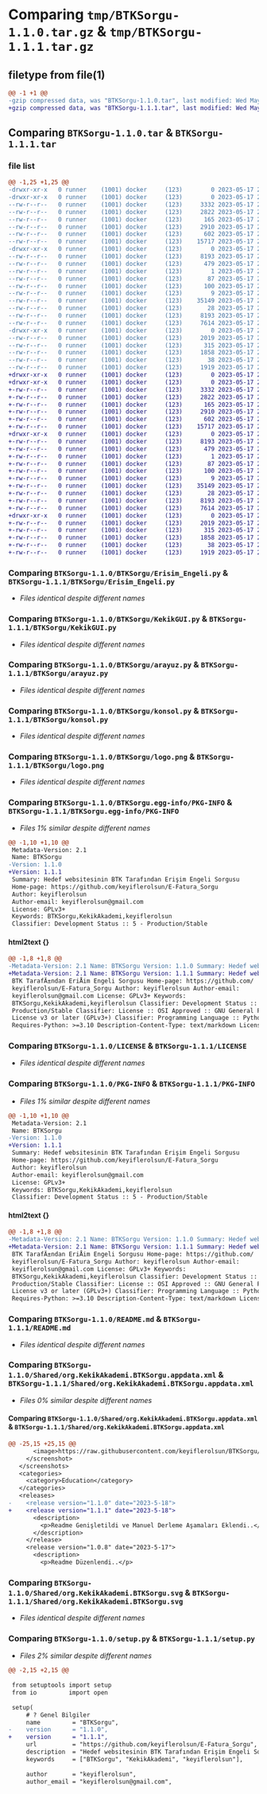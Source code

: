 # Comparing `tmp/BTKSorgu-1.1.0.tar.gz` & `tmp/BTKSorgu-1.1.1.tar.gz`

## filetype from file(1)

```diff
@@ -1 +1 @@
-gzip compressed data, was "BTKSorgu-1.1.0.tar", last modified: Wed May 17 23:29:42 2023, max compression
+gzip compressed data, was "BTKSorgu-1.1.1.tar", last modified: Wed May 17 23:34:56 2023, max compression
```

## Comparing `BTKSorgu-1.1.0.tar` & `BTKSorgu-1.1.1.tar`

### file list

```diff
@@ -1,25 +1,25 @@
-drwxr-xr-x   0 runner    (1001) docker     (123)        0 2023-05-17 23:29:42.706414 BTKSorgu-1.1.0/
-drwxr-xr-x   0 runner    (1001) docker     (123)        0 2023-05-17 23:29:42.706414 BTKSorgu-1.1.0/BTKSorgu/
--rw-r--r--   0 runner    (1001) docker     (123)     3332 2023-05-17 23:29:22.000000 BTKSorgu-1.1.0/BTKSorgu/Erisim_Engeli.py
--rw-r--r--   0 runner    (1001) docker     (123)     2822 2023-05-17 23:29:22.000000 BTKSorgu-1.1.0/BTKSorgu/KekikGUI.py
--rw-r--r--   0 runner    (1001) docker     (123)      165 2023-05-17 23:29:22.000000 BTKSorgu-1.1.0/BTKSorgu/__init__.py
--rw-r--r--   0 runner    (1001) docker     (123)     2910 2023-05-17 23:29:22.000000 BTKSorgu-1.1.0/BTKSorgu/arayuz.py
--rw-r--r--   0 runner    (1001) docker     (123)      602 2023-05-17 23:29:22.000000 BTKSorgu-1.1.0/BTKSorgu/konsol.py
--rw-r--r--   0 runner    (1001) docker     (123)    15717 2023-05-17 23:29:22.000000 BTKSorgu-1.1.0/BTKSorgu/logo.png
-drwxr-xr-x   0 runner    (1001) docker     (123)        0 2023-05-17 23:29:42.706414 BTKSorgu-1.1.0/BTKSorgu.egg-info/
--rw-r--r--   0 runner    (1001) docker     (123)     8193 2023-05-17 23:29:42.000000 BTKSorgu-1.1.0/BTKSorgu.egg-info/PKG-INFO
--rw-r--r--   0 runner    (1001) docker     (123)      479 2023-05-17 23:29:42.000000 BTKSorgu-1.1.0/BTKSorgu.egg-info/SOURCES.txt
--rw-r--r--   0 runner    (1001) docker     (123)        1 2023-05-17 23:29:42.000000 BTKSorgu-1.1.0/BTKSorgu.egg-info/dependency_links.txt
--rw-r--r--   0 runner    (1001) docker     (123)       87 2023-05-17 23:29:42.000000 BTKSorgu-1.1.0/BTKSorgu.egg-info/entry_points.txt
--rw-r--r--   0 runner    (1001) docker     (123)      100 2023-05-17 23:29:42.000000 BTKSorgu-1.1.0/BTKSorgu.egg-info/requires.txt
--rw-r--r--   0 runner    (1001) docker     (123)        9 2023-05-17 23:29:42.000000 BTKSorgu-1.1.0/BTKSorgu.egg-info/top_level.txt
--rw-r--r--   0 runner    (1001) docker     (123)    35149 2023-05-17 23:29:22.000000 BTKSorgu-1.1.0/LICENSE
--rw-r--r--   0 runner    (1001) docker     (123)       28 2023-05-17 23:29:22.000000 BTKSorgu-1.1.0/MANIFEST.in
--rw-r--r--   0 runner    (1001) docker     (123)     8193 2023-05-17 23:29:42.706414 BTKSorgu-1.1.0/PKG-INFO
--rw-r--r--   0 runner    (1001) docker     (123)     7614 2023-05-17 23:29:22.000000 BTKSorgu-1.1.0/README.md
-drwxr-xr-x   0 runner    (1001) docker     (123)        0 2023-05-17 23:29:42.706414 BTKSorgu-1.1.0/Shared/
--rw-r--r--   0 runner    (1001) docker     (123)     2019 2023-05-17 23:29:22.000000 BTKSorgu-1.1.0/Shared/org.KekikAkademi.BTKSorgu.appdata.xml
--rw-r--r--   0 runner    (1001) docker     (123)      315 2023-05-17 23:29:22.000000 BTKSorgu-1.1.0/Shared/org.KekikAkademi.BTKSorgu.desktop
--rw-r--r--   0 runner    (1001) docker     (123)     1858 2023-05-17 23:29:22.000000 BTKSorgu-1.1.0/Shared/org.KekikAkademi.BTKSorgu.svg
--rw-r--r--   0 runner    (1001) docker     (123)       38 2023-05-17 23:29:42.706414 BTKSorgu-1.1.0/setup.cfg
--rw-r--r--   0 runner    (1001) docker     (123)     1919 2023-05-17 23:29:22.000000 BTKSorgu-1.1.0/setup.py
+drwxr-xr-x   0 runner    (1001) docker     (123)        0 2023-05-17 23:34:56.707913 BTKSorgu-1.1.1/
+drwxr-xr-x   0 runner    (1001) docker     (123)        0 2023-05-17 23:34:56.703912 BTKSorgu-1.1.1/BTKSorgu/
+-rw-r--r--   0 runner    (1001) docker     (123)     3332 2023-05-17 23:34:33.000000 BTKSorgu-1.1.1/BTKSorgu/Erisim_Engeli.py
+-rw-r--r--   0 runner    (1001) docker     (123)     2822 2023-05-17 23:34:33.000000 BTKSorgu-1.1.1/BTKSorgu/KekikGUI.py
+-rw-r--r--   0 runner    (1001) docker     (123)      165 2023-05-17 23:34:33.000000 BTKSorgu-1.1.1/BTKSorgu/__init__.py
+-rw-r--r--   0 runner    (1001) docker     (123)     2910 2023-05-17 23:34:33.000000 BTKSorgu-1.1.1/BTKSorgu/arayuz.py
+-rw-r--r--   0 runner    (1001) docker     (123)      602 2023-05-17 23:34:33.000000 BTKSorgu-1.1.1/BTKSorgu/konsol.py
+-rw-r--r--   0 runner    (1001) docker     (123)    15717 2023-05-17 23:34:33.000000 BTKSorgu-1.1.1/BTKSorgu/logo.png
+drwxr-xr-x   0 runner    (1001) docker     (123)        0 2023-05-17 23:34:56.707913 BTKSorgu-1.1.1/BTKSorgu.egg-info/
+-rw-r--r--   0 runner    (1001) docker     (123)     8193 2023-05-17 23:34:56.000000 BTKSorgu-1.1.1/BTKSorgu.egg-info/PKG-INFO
+-rw-r--r--   0 runner    (1001) docker     (123)      479 2023-05-17 23:34:56.000000 BTKSorgu-1.1.1/BTKSorgu.egg-info/SOURCES.txt
+-rw-r--r--   0 runner    (1001) docker     (123)        1 2023-05-17 23:34:56.000000 BTKSorgu-1.1.1/BTKSorgu.egg-info/dependency_links.txt
+-rw-r--r--   0 runner    (1001) docker     (123)       87 2023-05-17 23:34:56.000000 BTKSorgu-1.1.1/BTKSorgu.egg-info/entry_points.txt
+-rw-r--r--   0 runner    (1001) docker     (123)      100 2023-05-17 23:34:56.000000 BTKSorgu-1.1.1/BTKSorgu.egg-info/requires.txt
+-rw-r--r--   0 runner    (1001) docker     (123)        9 2023-05-17 23:34:56.000000 BTKSorgu-1.1.1/BTKSorgu.egg-info/top_level.txt
+-rw-r--r--   0 runner    (1001) docker     (123)    35149 2023-05-17 23:34:33.000000 BTKSorgu-1.1.1/LICENSE
+-rw-r--r--   0 runner    (1001) docker     (123)       28 2023-05-17 23:34:33.000000 BTKSorgu-1.1.1/MANIFEST.in
+-rw-r--r--   0 runner    (1001) docker     (123)     8193 2023-05-17 23:34:56.707913 BTKSorgu-1.1.1/PKG-INFO
+-rw-r--r--   0 runner    (1001) docker     (123)     7614 2023-05-17 23:34:33.000000 BTKSorgu-1.1.1/README.md
+drwxr-xr-x   0 runner    (1001) docker     (123)        0 2023-05-17 23:34:56.707913 BTKSorgu-1.1.1/Shared/
+-rw-r--r--   0 runner    (1001) docker     (123)     2019 2023-05-17 23:34:33.000000 BTKSorgu-1.1.1/Shared/org.KekikAkademi.BTKSorgu.appdata.xml
+-rw-r--r--   0 runner    (1001) docker     (123)      315 2023-05-17 23:34:33.000000 BTKSorgu-1.1.1/Shared/org.KekikAkademi.BTKSorgu.desktop
+-rw-r--r--   0 runner    (1001) docker     (123)     1858 2023-05-17 23:34:33.000000 BTKSorgu-1.1.1/Shared/org.KekikAkademi.BTKSorgu.svg
+-rw-r--r--   0 runner    (1001) docker     (123)       38 2023-05-17 23:34:56.707913 BTKSorgu-1.1.1/setup.cfg
+-rw-r--r--   0 runner    (1001) docker     (123)     1919 2023-05-17 23:34:33.000000 BTKSorgu-1.1.1/setup.py
```

### Comparing `BTKSorgu-1.1.0/BTKSorgu/Erisim_Engeli.py` & `BTKSorgu-1.1.1/BTKSorgu/Erisim_Engeli.py`

 * *Files identical despite different names*

### Comparing `BTKSorgu-1.1.0/BTKSorgu/KekikGUI.py` & `BTKSorgu-1.1.1/BTKSorgu/KekikGUI.py`

 * *Files identical despite different names*

### Comparing `BTKSorgu-1.1.0/BTKSorgu/arayuz.py` & `BTKSorgu-1.1.1/BTKSorgu/arayuz.py`

 * *Files identical despite different names*

### Comparing `BTKSorgu-1.1.0/BTKSorgu/konsol.py` & `BTKSorgu-1.1.1/BTKSorgu/konsol.py`

 * *Files identical despite different names*

### Comparing `BTKSorgu-1.1.0/BTKSorgu/logo.png` & `BTKSorgu-1.1.1/BTKSorgu/logo.png`

 * *Files identical despite different names*

### Comparing `BTKSorgu-1.1.0/BTKSorgu.egg-info/PKG-INFO` & `BTKSorgu-1.1.1/BTKSorgu.egg-info/PKG-INFO`

 * *Files 1% similar despite different names*

```diff
@@ -1,10 +1,10 @@
 Metadata-Version: 2.1
 Name: BTKSorgu
-Version: 1.1.0
+Version: 1.1.1
 Summary: Hedef websitesinin BTK Tarafından Erişim Engeli Sorgusu
 Home-page: https://github.com/keyiflerolsun/E-Fatura_Sorgu
 Author: keyiflerolsun
 Author-email: keyiflerolsun@gmail.com
 License: GPLv3+
 Keywords: BTKSorgu,KekikAkademi,keyiflerolsun
 Classifier: Development Status :: 5 - Production/Stable
```

#### html2text {}

```diff
@@ -1,8 +1,8 @@
-Metadata-Version: 2.1 Name: BTKSorgu Version: 1.1.0 Summary: Hedef websitesinin
+Metadata-Version: 2.1 Name: BTKSorgu Version: 1.1.1 Summary: Hedef websitesinin
 BTK TarafÄ±ndan EriÅim Engeli Sorgusu Home-page: https://github.com/
 keyiflerolsun/E-Fatura_Sorgu Author: keyiflerolsun Author-email:
 keyiflerolsun@gmail.com License: GPLv3+ Keywords:
 BTKSorgu,KekikAkademi,keyiflerolsun Classifier: Development Status :: 5 -
 Production/Stable Classifier: License :: OSI Approved :: GNU General Public
 License v3 or later (GPLv3+) Classifier: Programming Language :: Python :: 3
 Requires-Python: >=3.10 Description-Content-Type: text/markdown License-File:
```

### Comparing `BTKSorgu-1.1.0/LICENSE` & `BTKSorgu-1.1.1/LICENSE`

 * *Files identical despite different names*

### Comparing `BTKSorgu-1.1.0/PKG-INFO` & `BTKSorgu-1.1.1/PKG-INFO`

 * *Files 1% similar despite different names*

```diff
@@ -1,10 +1,10 @@
 Metadata-Version: 2.1
 Name: BTKSorgu
-Version: 1.1.0
+Version: 1.1.1
 Summary: Hedef websitesinin BTK Tarafından Erişim Engeli Sorgusu
 Home-page: https://github.com/keyiflerolsun/E-Fatura_Sorgu
 Author: keyiflerolsun
 Author-email: keyiflerolsun@gmail.com
 License: GPLv3+
 Keywords: BTKSorgu,KekikAkademi,keyiflerolsun
 Classifier: Development Status :: 5 - Production/Stable
```

#### html2text {}

```diff
@@ -1,8 +1,8 @@
-Metadata-Version: 2.1 Name: BTKSorgu Version: 1.1.0 Summary: Hedef websitesinin
+Metadata-Version: 2.1 Name: BTKSorgu Version: 1.1.1 Summary: Hedef websitesinin
 BTK TarafÄ±ndan EriÅim Engeli Sorgusu Home-page: https://github.com/
 keyiflerolsun/E-Fatura_Sorgu Author: keyiflerolsun Author-email:
 keyiflerolsun@gmail.com License: GPLv3+ Keywords:
 BTKSorgu,KekikAkademi,keyiflerolsun Classifier: Development Status :: 5 -
 Production/Stable Classifier: License :: OSI Approved :: GNU General Public
 License v3 or later (GPLv3+) Classifier: Programming Language :: Python :: 3
 Requires-Python: >=3.10 Description-Content-Type: text/markdown License-File:
```

### Comparing `BTKSorgu-1.1.0/README.md` & `BTKSorgu-1.1.1/README.md`

 * *Files identical despite different names*

### Comparing `BTKSorgu-1.1.0/Shared/org.KekikAkademi.BTKSorgu.appdata.xml` & `BTKSorgu-1.1.1/Shared/org.KekikAkademi.BTKSorgu.appdata.xml`

 * *Files 0% similar despite different names*

#### Comparing `BTKSorgu-1.1.0/Shared/org.KekikAkademi.BTKSorgu.appdata.xml` & `BTKSorgu-1.1.1/Shared/org.KekikAkademi.BTKSorgu.appdata.xml`

```diff
@@ -25,15 +25,15 @@
       <image>https://raw.githubusercontent.com/keyiflerolsun/BTKSorgu/main/.github/icons/SS.png</image>
     </screenshot>
   </screenshots>
   <categories>
     <category>Education</category>
   </categories>
   <releases>
-    <release version="1.1.0" date="2023-5-18">
+    <release version="1.1.1" date="2023-5-18">
       <description>
         <p>Readme Genişletildi ve Manuel Derleme Aşamaları Eklendi..</p>
       </description>
     </release>
     <release version="1.0.8" date="2023-5-17">
       <description>
         <p>Readme Düzenlendi..</p>
```

### Comparing `BTKSorgu-1.1.0/Shared/org.KekikAkademi.BTKSorgu.svg` & `BTKSorgu-1.1.1/Shared/org.KekikAkademi.BTKSorgu.svg`

 * *Files identical despite different names*

### Comparing `BTKSorgu-1.1.0/setup.py` & `BTKSorgu-1.1.1/setup.py`

 * *Files 2% similar despite different names*

```diff
@@ -2,15 +2,15 @@
 
 from setuptools import setup
 from io         import open
 
 setup(
     # ? Genel Bilgiler
     name         = "BTKSorgu",
-    version      = "1.1.0",
+    version      = "1.1.1",
     url          = "https://github.com/keyiflerolsun/E-Fatura_Sorgu",
     description  = "Hedef websitesinin BTK Tarafından Erişim Engeli Sorgusu",
     keywords     = ["BTKSorgu", "KekikAkademi", "keyiflerolsun"],
 
     author       = "keyiflerolsun",
     author_email = "keyiflerolsun@gmail.com",
```

